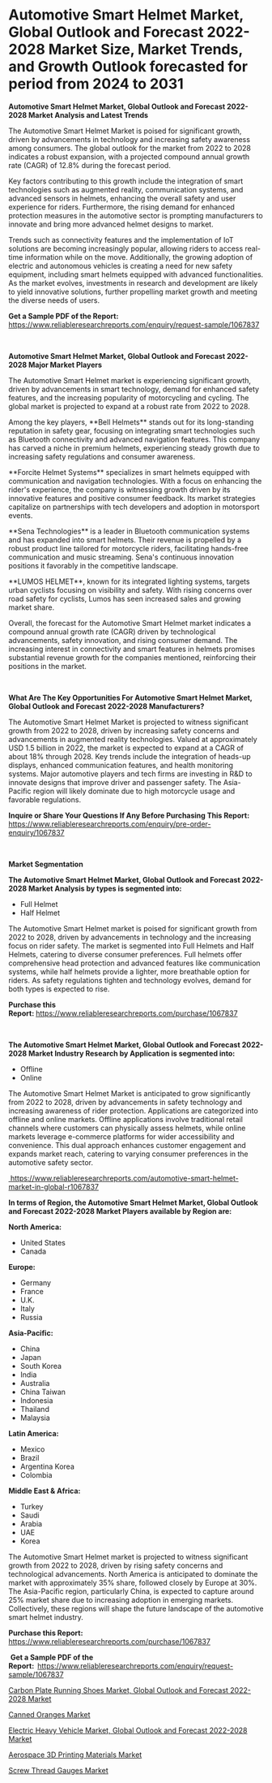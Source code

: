<p><h1>Automotive Smart Helmet Market, Global Outlook and Forecast 2022-2028 Market Size, Market Trends, and Growth Outlook forecasted for period from 2024 to 2031</h1></p><p><strong>Automotive Smart Helmet Market, Global Outlook and Forecast 2022-2028 Market Analysis and Latest Trends</strong></p>
<p><p>The Automotive Smart Helmet Market is poised for significant growth, driven by advancements in technology and increasing safety awareness among consumers. The global outlook for the market from 2022 to 2028 indicates a robust expansion, with a projected compound annual growth rate (CAGR) of 12.8% during the forecast period. </p><p>Key factors contributing to this growth include the integration of smart technologies such as augmented reality, communication systems, and advanced sensors in helmets, enhancing the overall safety and user experience for riders. Furthermore, the rising demand for enhanced protection measures in the automotive sector is prompting manufacturers to innovate and bring more advanced helmet designs to market.</p><p>Trends such as connectivity features and the implementation of IoT solutions are becoming increasingly popular, allowing riders to access real-time information while on the move. Additionally, the growing adoption of electric and autonomous vehicles is creating a need for new safety equipment, including smart helmets equipped with advanced functionalities. As the market evolves, investments in research and development are likely to yield innovative solutions, further propelling market growth and meeting the diverse needs of users.</p></p>
<p><strong>Get a Sample PDF of the Report:&nbsp;</strong> <a href="https://www.reliableresearchreports.com/enquiry/request-sample/1067837">https://www.reliableresearchreports.com/enquiry/request-sample/1067837</a></p>
<p>&nbsp;</p>
<p><strong>Automotive Smart Helmet Market, Global Outlook and Forecast 2022-2028 Major Market Players</strong></p>
<p><p>The Automotive Smart Helmet market is experiencing significant growth, driven by advancements in smart technology, demand for enhanced safety features, and the increasing popularity of motorcycling and cycling. The global market is projected to expand at a robust rate from 2022 to 2028.</p><p>Among the key players, **Bell Helmets** stands out for its long-standing reputation in safety gear, focusing on integrating smart technologies such as Bluetooth connectivity and advanced navigation features. This company has carved a niche in premium helmets, experiencing steady growth due to increasing safety regulations and consumer awareness.</p><p>**Forcite Helmet Systems** specializes in smart helmets equipped with communication and navigation technologies. With a focus on enhancing the rider's experience, the company is witnessing growth driven by its innovative features and positive consumer feedback. Its market strategies capitalize on partnerships with tech developers and adoption in motorsport events.</p><p>**Sena Technologies** is a leader in Bluetooth communication systems and has expanded into smart helmets. Their revenue is propelled by a robust product line tailored for motorcycle riders, facilitating hands-free communication and music streaming. Sena's continuous innovation positions it favorably in the competitive landscape.</p><p>**LUMOS HELMET**, known for its integrated lighting systems, targets urban cyclists focusing on visibility and safety. With rising concerns over road safety for cyclists, Lumos has seen increased sales and growing market share.</p><p>Overall, the forecast for the Automotive Smart Helmet market indicates a compound annual growth rate (CAGR) driven by technological advancements, safety innovation, and rising consumer demand. The increasing interest in connectivity and smart features in helmets promises substantial revenue growth for the companies mentioned, reinforcing their positions in the market.</p></p>
<p>&nbsp;</p>
<p><strong>What Are The Key Opportunities For Automotive Smart Helmet Market, Global Outlook and Forecast 2022-2028 Manufacturers?</strong></p>
<p><p>The Automotive Smart Helmet Market is projected to witness significant growth from 2022 to 2028, driven by increasing safety concerns and advancements in augmented reality technologies. Valued at approximately USD 1.5 billion in 2022, the market is expected to expand at a CAGR of about 18% through 2028. Key trends include the integration of heads-up displays, enhanced communication features, and health monitoring systems. Major automotive players and tech firms are investing in R&D to innovate designs that improve driver and passenger safety. The Asia-Pacific region will likely dominate due to high motorcycle usage and favorable regulations.</p></p>
<p><strong>Inquire or Share Your Questions If Any Before Purchasing This Report:</strong> <a href="https://www.reliableresearchreports.com/enquiry/pre-order-enquiry/1067837">https://www.reliableresearchreports.com/enquiry/pre-order-enquiry/1067837</a></p>
<p>&nbsp;</p>
<p><strong>Market Segmentation</strong></p>
<p><strong>The Automotive Smart Helmet Market, Global Outlook and Forecast 2022-2028 Market Analysis by types is segmented into:</strong></p>
<p><ul><li>Full Helmet</li><li>Half Helmet</li></ul></p>
<p><p>The Automotive Smart Helmet market is poised for significant growth from 2022 to 2028, driven by advancements in technology and the increasing focus on rider safety. The market is segmented into Full Helmets and Half Helmets, catering to diverse consumer preferences. Full helmets offer comprehensive head protection and advanced features like communication systems, while half helmets provide a lighter, more breathable option for riders. As safety regulations tighten and technology evolves, demand for both types is expected to rise.</p></p>
<p><strong>Purchase this Report:&nbsp;</strong><a href="https://www.reliableresearchreports.com/purchase/1067837">https://www.reliableresearchreports.com/purchase/1067837</a></p>
<p>&nbsp;</p>
<p><strong>The Automotive Smart Helmet Market, Global Outlook and Forecast 2022-2028 Market Industry Research by Application is segmented into:</strong></p>
<p><ul><li>Offline</li><li>Online</li></ul></p>
<p><p>The Automotive Smart Helmet Market is anticipated to grow significantly from 2022 to 2028, driven by advancements in safety technology and increasing awareness of rider protection. Applications are categorized into offline and online markets. Offline applications involve traditional retail channels where customers can physically assess helmets, while online markets leverage e-commerce platforms for wider accessibility and convenience. This dual approach enhances customer engagement and expands market reach, catering to varying consumer preferences in the automotive safety sector.</p></p>
<p><a href="https://www.reliableresearchreports.com/automotive-smart-helmet-market-in-global-r1067837">&nbsp;https://www.reliableresearchreports.com/automotive-smart-helmet-market-in-global-r1067837</a></p>
<p><strong>In terms of Region, the Automotive Smart Helmet Market, Global Outlook and Forecast 2022-2028 Market Players available by Region are:</strong></p>
<p>
    <p> <strong> North America: </strong>
        <ul>
            <li>United States</li>
            <li>Canada</li>
        </ul>
        </p> 
    <p> <strong> Europe: </strong>
        <ul>
            <li>Germany</li>
            <li>France</li>
            <li>U.K.</li>
            <li>Italy</li>
            <li>Russia</li>
        </ul>
        </p> 
    <p> <strong> Asia-Pacific: </strong>
        <ul>
            <li>China</li>
            <li>Japan</li>
            <li>South Korea</li>
            <li>India</li>
            <li>Australia</li>
            <li>China Taiwan</li>
            <li>Indonesia</li>
            <li>Thailand</li>
            <li>Malaysia</li>
        </ul>
        </p> 
    <p> <strong> Latin America: </strong>
        <ul>
            <li>Mexico</li>
            <li>Brazil</li>
            <li>Argentina Korea</li>
            <li>Colombia</li>
        </ul>
        </p> 
    <p> <strong> Middle East & Africa: </strong>
        <ul>
            <li>Turkey</li>
            <li>Saudi</li>
            <li>Arabia</li>
            <li>UAE</li>
            <li>Korea</li>
        </ul>
    </p>
    </p>
<p><p>The Automotive Smart Helmet market is projected to witness significant growth from 2022 to 2028, driven by rising safety concerns and technological advancements. North America is anticipated to dominate the market with approximately 35% share, followed closely by Europe at 30%. The Asia-Pacific region, particularly China, is expected to capture around 25% market share due to increasing adoption in emerging markets. Collectively, these regions will shape the future landscape of the automotive smart helmet industry.</p></p>
<p><strong>Purchase this Report: </strong><a href="https://www.reliableresearchreports.com/purchase/1067837">https://www.reliableresearchreports.com/purchase/1067837</a></p>
<p>&nbsp;<strong>Get a Sample PDF of the Report:&nbsp;&nbsp;</strong><a href="https://www.reliableresearchreports.com/enquiry/request-sample/1067837">https://www.reliableresearchreports.com/enquiry/request-sample/1067837</a></p>
<p><strong></strong></p>
<p><p><a href="https://github.com/ChiragRp1/Market-Research-Report-List-6/blob/main/carbon-plate-running-shoes-market-global-outlook-and-forecast-2022-2028-market.md">Carbon Plate Running Shoes Market, Global Outlook and Forecast 2022-2028 Market</a></p><p><a href="https://www.linkedin.com/pulse/canned-oranges-industry-analysis-report-its-market-size-t2dje?trackingId=JyAJ8m5qQUeOtItJmBaTaQ%3D%3D">Canned Oranges Market</a></p><p><a href="https://github.com/KamrulHadi87/Market-Research-Report-List-1/blob/main/electric-heavy-vehicle-market-global-outlook-and-forecast-2022-2028-market.md">Electric Heavy Vehicle Market, Global Outlook and Forecast 2022-2028 Market</a></p><p><a href="https://issuu.com/reportprime-2/docs/aerospace-3d-printing-materials-mar_455517a19cfe9f">Aerospace 3D Printing Materials Market</a></p><p><a href="https://medium.com/@sarahhicks655/this-report-aims-to-provide-a-comprehensive-presentation-of-the-global-market-for-screw-thread-30b2ade6b7bc">Screw Thread Gauges Market</a></p></p>